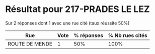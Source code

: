 # Résultat pour 217-PRADES LE LEZ

Sur 2 réponses dont 1 avec une rue cité (taux réussite 50%)

| Rue | Vote | % réponses | % Nb rues cités|
|-----|------|------------|----------------|
| ROUTE DE MENDE | 1 | 50% | 100%|
